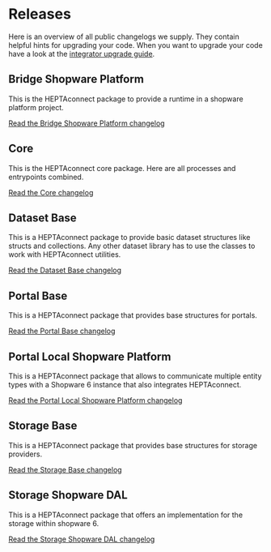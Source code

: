 # Releases

Here is an overview of all public changelogs we supply.
They contain helpful hints for upgrading your code.
When you want to upgrade your code have a look at the [integrator upgrade guide](../guides/integrator/upgrade.md).


## Bridge Shopware Platform

This is the HEPTAconnect package to provide a runtime in a shopware platform project.

[Read the Bridge Shopware Platform changelog](./changelog-bridge-shopware-platform.md)


## Core

This is the HEPTAconnect core package. Here are all processes and entrypoints combined.

[Read the Core changelog](./changelog-core.md)


## Dataset Base

This is a HEPTAconnect package to provide basic dataset structures like structs and collections.
Any other dataset library has to use the classes to work with HEPTAconnect utilities.

[Read the Dataset Base changelog](./changelog-dataset-base.md)


## Portal Base

This is a HEPTAconnect package that provides base structures for portals.

[Read the Portal Base changelog](./changelog-portal-base.md)


## Portal Local Shopware Platform

This is a HEPTAconnect package that allows to communicate multiple entity types with a Shopware 6 instance that also integrates HEPTAconnect.

[Read the Portal Local Shopware Platform changelog](./changelog-portal-local-shopware-platform.md)


## Storage Base

This is a HEPTAconnect package that provides base structures for storage providers.

[Read the Storage Base changelog](./changelog-storage-base.md)


## Storage Shopware DAL

This is a HEPTAconnect package that offers an implementation for the storage within shopware 6.

[Read the Storage Shopware DAL changelog](./changelog-storage-shopware-dal.md)
